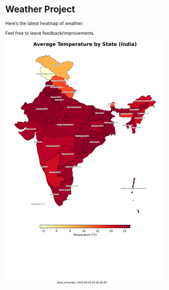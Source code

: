 # Weather Project

Here’s the latest heatmap of weather:

Feel free to leave feedback/improvements.

![India Heatmap](docs/assets/india_heatmap.png?v=CCA1D6)
